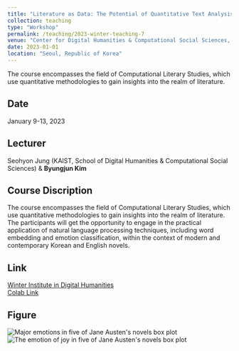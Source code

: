```yaml
---
title: "Literature as Data: The Potential of Quantitative Text Analysis<br>(데이터로서의 문학: 텍스트 정량분석의 잠재력)"
collection: teaching
type: "Workshop"
permalink: /teaching/2023-winter-teaching-7
venue: "Center for Digital Humanities & Computational Social Sciences, KAIST"
date: 2023-01-01
location: "Seoul, Republic of Korea"
---
```


The course encompasses the field of Computational Literary Studies, which use quantitative methodologies to gain insights into the realm of literature.

## Date
January 9-13, 2023

## Lecturer
Seohyon Jung (KAIST, School of Digital Humanities & Computational Social Sciences) & **Byungjun Kim**

## Course Discription
The course encompasses the field of Computational Literary Studies, which use quantitative methodologies to gain insights into the realm of literature. The participants will get the opportunity to engage in the practical application of natural language processing techniques, including word embedding and emotion classification, within the context of modern and contemporary Korean and English novels.

## Link

[Winter Institute in Digital Humanities](https://dhcss.kaist.ac.kr/pages/sub/sub_0302)  
[Colab Link](https://drive.google.com/file/d/19uXKTs7e5qPO_43ABoIfT4EkrcOQcNNC/view?usp=sharing)  

## Figure
![Major emotions in five of Jane Austen's novels box plot](http://byungjunkim.github.io/files/figures/teaching7_fig1.png "Major emotions in five of Jane Austen's novels box plot")  
![The emotion of joy in five of Jane Austen's novels box plot](http://byungjunkim.github.io/files/figures/teaching7_fig2.png "The emotion of joy in five of Jane Austen's novels box plot")  
